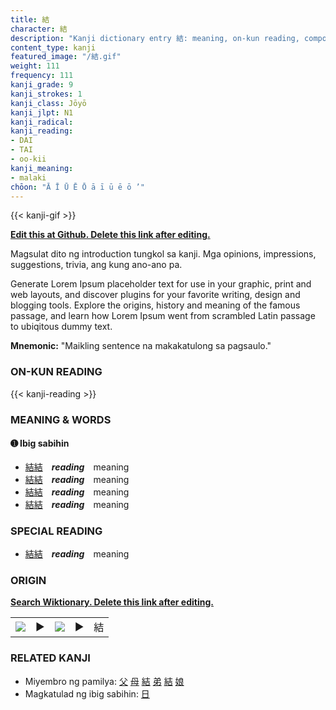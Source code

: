 ```yaml
---
title: 結
character: 結
description: "Kanji dictionary entry 結: meaning, on-kun reading, compounds, origin, related kanji"
content_type: kanji
featured_image: "/結.gif"
weight: 111
frequency: 111
kanji_grade: 9
kanji_strokes: 1
kanji_class: Jōyō
kanji_jlpt: N1
kanji_radical: 
kanji_reading: 
- DAI
- TAI
- oo-kii
kanji_meaning:
- malaki
chōon: "Ā Ī Ū Ē Ō ā ī ū ē ō ’"
---
```

[//]: # (Don't edit the line below. Kanji animated GIF code is automatically generated.)
{{< kanji-gif >}}

[//]: # (Edit below this line.)

**[Edit this at Github. Delete this link after editing.](https://github.com/tim0g/tim/tree/main/content/kanji/結/index.md)**

Magsulat dito ng introduction tungkol sa kanji. Mga opinions, impressions, suggestions, trivia, ang kung ano-ano pa.

Generate Lorem Ipsum placeholder text for use in your graphic, print and web layouts, and discover plugins for your favorite writing, design and blogging tools. Explore the origins, history and meaning of the famous passage, and learn how Lorem Ipsum went from scrambled Latin passage to ubiqitous dummy text.
 
**Mnemonic:** "Maikling sentence na makakatulong sa pagsaulo."

### ON-KUN READING

[//]: # (Don't edit the line below. ON-KUN READING code is automatically generated.)
{{< kanji-reading >}}

### MEANING & WORDS

#### ➊ **Ibig sabihin**
  - [結](../結)[結](../結)　***reading***　meaning
  - [結](../結)[結](../結)　***reading***　meaning
  - [結](../結)[結](../結)　***reading***　meaning
  - [結](../結)[結](../結)　***reading***　meaning

### SPECIAL READING
  - [結](../結)[結](../結)　***reading***　meaning

### ORIGIN

**[Search Wiktionary. Delete this link after editing.](https://wiktionary.org/wiki/結)**
<table class="kanji-table"><tr><td>
<img src="60px-結-bronze.svg.png">
</td><td>▶</td><td>
<img src="60px-結-oracle.svg.png">
</td><td>▶</td>
<td class="kanji-origin">結</td>
</tr></table>

### RELATED KANJI
- Miyembro ng pamilya: [父](../父) [母](../母) [結](../結) [弟](../弟) [結](../結) [娘](../娘)
- Magkatulad ng ibig sabihin: [日](../日)
